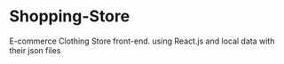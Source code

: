 # Shopping-Store
E-commerce Clothing Store front-end. using React.js and local data with their json files
